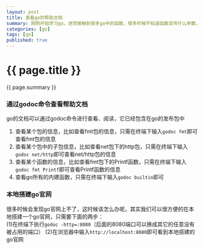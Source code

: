 ```yaml
---
layout: post
title: 查看go的帮助文档
summary: 刚刚开始学习go，进而接触到很多go中的函数，很多时候不知道函数该传什么参数，有什么返回值，这个时候就可以查看go的帮助文档了。
categories: [go]
tags: [go]
published: true
---
```


# {{ page.title }} #
{{ page.summary }}

### 通过godoc命令查看帮助文档 ###
go的文档可以通过godoc命令进行查看、阅读，它已经包含在go的发布包中  
1. 查看某个包的信息，比如查看fmt包的信息，只需在终端下输入`godoc fmt`即可查看fmt包的信息  
2. 查看某个包中的子包信息，比如查看net包下的http包，只需在终端下输入`godoc net/http`即可查看net/http包的信息  
3. 查看某个函数的信息，比如查看fmt包下的Printf函数，只需在终端下输入`godoc fmt Printf`即可查看Printf函数的信息  
4. 查看go所有的内建函数，只需在终端下输入`godoc builtin`即可  

### 本地搭建go官网 ###
很多时候会发现go官网上不了，这时候该怎么办呢，其实我们可以很方便的在本地搭建一个go官网，只需要下面的两步：  
(1)在终端下执行`godoc -http=:8080`（后面的8080端口可以换成其它的任意没有被占用的端口）
(2)在浏览器中输入`http://localhost:8080`即可看到本地搭建的go官网
